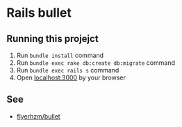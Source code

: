 # Rails bullet

## Running this projejct

1. Run `bundle install` command
1. Run `bundle exec rake db:create db:migrate` command
1. Run `bundle exec rails s` command
1. Open [localhost:3000](http://localhost:3000/) by your browser

## See

* [flyerhzm/bullet](https://github.com/flyerhzm/bullet)
